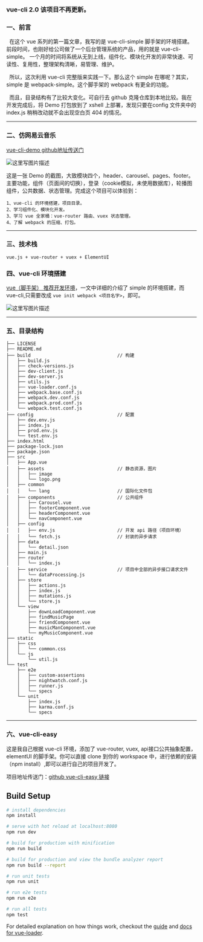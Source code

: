 ### vue-cli 2.0 该项目不再更新。

<h3>一、前言</h3>

&nbsp;&nbsp;在这个 vue 系列的第一篇文章，我写的是 vue-cli-simple 脚手架的环境搭建。前段时间，也刚好给公司做了一个后台管理系统的产品，用的就是 vue-cli-simple。 一个月的时间将系统从无到上线，组件化、模块化开发的非常快速、可读性、复用性，整理架构清晰，易管理、维护。

&nbsp;&nbsp;所以，这次利用 vue-cli 完整版来实践一下。那么这个 simple 在哪呢？其实，simple 是 webpack-simple。这个脚手架的 webpack 有更全的功能。

&nbsp;&nbsp;而且，目录结构有了比较大变化。可自行去 github 克隆仓库到本地比较。我在开发完成后，将 Demo 打包放到了 xshell 上部署，发现只要在config 文件夹中的 index.js 稍稍改动就不会出现空白页 404 的情况。
<hr/><h3>二、仿网易云音乐</h3>

[vue-cli-demo github地址传送门](https://github.com/AllenChinese/vue-cli-demo)

![这里写图片描述](http://img.blog.csdn.net/20170907225318131?watermark/2/text/aHR0cDovL2Jsb2cuY3Nkbi5uZXQvRE9DQUxMRU4=/font/5a6L5L2T/fontsize/400/fill/I0JBQkFCMA==/dissolve/70/gravity/SouthEast)

这是一张 Demo 的截图，大致模块四个，header、carousel、pages、footer。主要功能，组件（页面间的切换），登录（cookie模拟，未使用数据库），轮播图组件，公共数据、状态管理。完成这个项目可以体验到：

	1、vue-cli 的环境搭建，项目目录。
	2、学习组件化、模块化开发。
	3、学习 vue 全家桶：vue-router 路由、vuex 状态管理。
	4、了解 webpack 的压缩、打包。
<hr/><h3>三、技术栈</h3>

	vue.js + vue-router + vuex + ElementUI

<h3>四、vue-cli 环境搭建</h3>

[vue（脚手架） 推荐开发环境](http://blog.csdn.net/docallen/article/details/68490256)，一文中详细的介绍了 simple 的环境搭建，而 vue-cli,只需要改成 `vue init webpack <项目名字>`，即可。

![这里写图片描述](http://img.blog.csdn.net/20170907232857591?watermark/2/text/aHR0cDovL2Jsb2cuY3Nkbi5uZXQvRE9DQUxMRU4=/font/5a6L5L2T/fontsize/400/fill/I0JBQkFCMA==/dissolve/70/gravity/SouthEast)

<hr><h3>五、目录结构</h3>

```
├── LICENSE
├── README.md
├── build                                // 构建
│   ├── build.js
│   ├── check-versions.js
│   ├── dev-client.js
│   ├── dev-server.js
│   ├── utils.js
│   ├── vue-loader.conf.js
│   ├── webpack.base.conf.js
│   ├── webpack.dev.conf.js
│   ├── webpack.prod.conf.js
│   └── webpack.test.conf.js
├── config                               // 配置
│   ├── dev.env.js
│   ├── index.js
│   ├── prod.env.js
│   └── test.env.js
├── index.html
├── package-lock.json
├── package.json
├── src
│   ├── App.vue
│   ├── assets                           // 静态资源，图片
│   │   ├── image
│   │   └── logo.png
│   ├── common    
│   │   └── lang                         // 国际化文件包
│   ├── components                       // 公共组件 
│   │   ├── Carousel.vue
│   │   ├── footerComponent.vue
│   │   ├── headerComponent.vue
│   │   └── navComponent.vue
│   ├── config
│   │   ├── env.js                       // 开发 api 路径（项目环境）
│   │   └── fetch.js                     // 封装的异步请求
│   ├── data
│   │   └── detail.json
│   ├── main.js
│   ├── router
│   │   └── index.js
│   ├── service                          // 项目中全部的异步接口请求文件
│   │   └── dataProcessing.js
│   ├── store
│   │   ├── actions.js
│   │   ├── index.js
│   │   ├── mutations.js
│   │   └── store.js
│   └── view
│       ├── downLoadComponent.vue
│       ├── findMusicPage
│       ├── friendComponent.vue
│       ├── musicManComponent.vue
│       └── myMusicComponent.vue
├── static
│   ├── css
│   │   └── common.css
│   └── js
│       └── util.js
└── test
    ├── e2e
    │   ├── custom-assertions
    │   ├── nightwatch.conf.js
    │   ├── runner.js
    │   └── specs
    └── unit
        ├── index.js
        ├── karma.conf.js
        └── specs
```
<hr/><h3>六、vue-cli-easy</h3>

这是我自己根据 vue-cli 环境，添加了 vue-router, vuex, api接口公共抽象配置，elementUI 的脚手架。你可以直接 clone 到你的 workspace 中，进行依赖的安装（npm install）,即可以进行自己的项目开发了。

项目地址传送门：[github vue-cli-easy 链接](https://github.com/AllenChinese/vue-cli-easy)





## Build Setup

``` bash
# install dependencies
npm install

# serve with hot reload at localhost:8080
npm run dev

# build for production with minification
npm run build

# build for production and view the bundle analyzer report
npm run build --report

# run unit tests
npm run unit

# run e2e tests
npm run e2e

# run all tests
npm test
```

For detailed explanation on how things work, checkout the [guide](http://vuejs-templates.github.io/webpack/) and [docs for vue-loader](http://vuejs.github.io/vue-loader).

